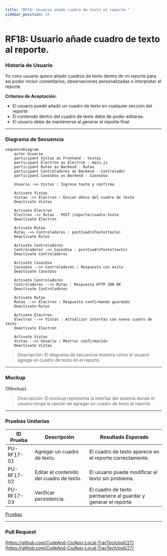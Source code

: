 ```yaml
---
title: "RF18: Usuario añade cuadro de texto al reporte."  
sidebar_position: 19
---
```


# RF18: Usuario añade cuadro de texto al reporte.

### Historia de Usuario

Yo cono usuario quiero añadir cuadros de texto dentro de mi reporte para así poder incluir comentarios, observaciones personalizadas o interpretar el reporte.

  **Criterios de Aceptación:**
  - El usuario puede añadir un cuadro de texto en cualquier sección del reporte
  - El contenido dentro del cuadro de texto debe de poder editarse.
  - El usuario debe de mantenerse al generar el reporte final

---

### Diagrama de Secuencia

```mermaid
sequenceDiagram
    actor Usuario
    participant Vistas as Frontend - Vistas
    participant Electron as Electron - main.js
    participant Rutas as Backend - Rutas
    participant Controladores as Backend - Controlador
    participant CasosUso as Backend - CasosUso

    Usuario ->> Vistas : Ingresa texto y confirma

    Activate Vistas
    Vistas ->> Electron : Enviar datos del cuadro de texto
    Deactivate Vistas

    Activate Electron
    Electron ->> Rutas : POST /reporte/cuadro-texto
    Deactivate Electron

    Activate Rutas
    Rutas ->> Controladores : postCuadroTexto(texto)
    Deactivate Rutas

    Activate Controladores
    Controladores ->> CasosUso : postCuadroTexto(texto)
    Deactivate Controladores

    Activate CasosUso
    CasosUso -->> Controladores : Respuesta con éxito
    Deactivate CasosUso

    Activate Controladores
    Controladores -->> Rutas : Respuesta HTTP 200 OK
    Deactivate Controladores

    Activate Rutas
    Rutas -->> Electron : Respuesta confirmando guardado
    Deactivate Rutas

    Activate Electron
    Electron -->> Vistas : Actualizar interfaz con nuevo cuadro de texto
    Deactivate Electron

    Activate Vistas
    Vistas -->> Usuario : Mostrar confirmación
    Deactivate Vistas
```

> *Descripción*: El diagrama de secuencia muestra cómo el usuario agrega un cuadro de texto en el reporte.

---

### Mockup

![Mockup]

> *Descripción*: El mockup representa la interfaz del sistema donde el usuario tenga la opción de agregar un cuadro de texto al reporte.

---

### Pruebas Unitarias 
| ID Prueba | Descripción | Resultado Esperado |
|-----------|-------------|--------------------|
|PU-RF17-01|Agregar un cuadro de texto.|El cuadro de texto aparece en el reporte correctamente.|
|PU-RF17-02|Editar el contenido del cuadro de texto.|El usuario puede modificar el texto sin problema.|
|PU-RF17-03|Verificar persistencia.|El cuadro de texto permanece al guardar y generar el reporte|

[Pruebas](https://docs.google.com/spreadsheets/d/1W-JW32dTsfI22-Yl5LydMhiu-oXHH_xo3hWvK6FHeLw/edit?gid=1063166809#gid=1063166809)

---

### Pull Request
[https://github.com/CodeAnd-Co/App-Local-TracTech/pull/27](https://github.com/CodeAnd-Co/App-Local-TracTech/pull/27)

